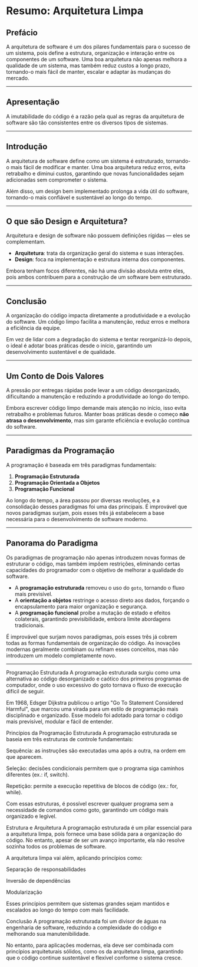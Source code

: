 # Resumo: Arquitetura Limpa

## Prefácio

A arquitetura de software é um dos pilares fundamentais para o sucesso de um sistema, pois define a estrutura, organização e interação entre os componentes de um software. Uma boa arquitetura não apenas melhora a qualidade de um sistema, mas também reduz custos a longo prazo, tornando-o mais fácil de manter, escalar e adaptar às mudanças do mercado.

---

## Apresentação

A imutabilidade do código é a razão pela qual as regras da arquitetura de software são tão consistentes entre os diversos tipos de sistemas.

---

## Introdução

A arquitetura de software define como um sistema é estruturado, tornando-o mais fácil de modificar e manter. Uma boa arquitetura reduz erros, evita retrabalho e diminui custos, garantindo que novas funcionalidades sejam adicionadas sem comprometer o sistema.

Além disso, um design bem implementado prolonga a vida útil do software, tornando-o mais confiável e sustentável ao longo do tempo.

---

## O que são Design e Arquitetura?

Arquitetura e design de software não possuem definições rígidas — eles se complementam.

- **Arquitetura**: trata da organização geral do sistema e suas interações.
- **Design**: foca na implementação e estrutura interna dos componentes.

Embora tenham focos diferentes, não há uma divisão absoluta entre eles, pois ambos contribuem para a construção de um software bem estruturado.

---

## Conclusão

A organização do código impacta diretamente a produtividade e a evolução do software. Um código limpo facilita a manutenção, reduz erros e melhora a eficiência da equipe.

Em vez de lidar com a degradação do sistema e tentar reorganizá-lo depois, o ideal é adotar boas práticas desde o início, garantindo um desenvolvimento sustentável e de qualidade.

---

## Um Conto de Dois Valores

A pressão por entregas rápidas pode levar a um código desorganizado, dificultando a manutenção e reduzindo a produtividade ao longo do tempo.

Embora escrever código limpo demande mais atenção no início, isso evita retrabalho e problemas futuros. Manter boas práticas desde o começo **não atrasa o desenvolvimento**, mas sim garante eficiência e evolução contínua do software.

---

## Paradigmas da Programação

A programação é baseada em três paradigmas fundamentais:

1. **Programação Estruturada**
2. **Programação Orientada a Objetos**
3. **Programação Funcional**

Ao longo do tempo, a área passou por diversas revoluções, e a consolidação desses paradigmas foi uma das principais. É improvável que novos paradigmas surjam, pois esses três já estabelecem a base necessária para o desenvolvimento de software moderno.

---

## Panorama do Paradigma

Os paradigmas de programação não apenas introduzem novas formas de estruturar o código, mas também impõem restrições, eliminando certas capacidades do programador com o objetivo de melhorar a qualidade do software.

- A **programação estruturada** removeu o uso do `goto`, tornando o fluxo mais previsível.
- A **orientação a objetos** restringe o acesso direto aos dados, forçando o encapsulamento para maior organização e segurança.
- A **programação funcional** proíbe a mutação de estado e efeitos colaterais, garantindo previsibilidade, embora limite abordagens tradicionais.

É improvável que surjam novos paradigmas, pois esses três já cobrem todas as formas fundamentais de organização do código. As inovações modernas geralmente combinam ou refinam esses conceitos, mas não introduzem um modelo completamente novo.

---

Programação Estruturada
A programação estruturada surgiu como uma alternativa ao código desorganizado e caótico dos primeiros programas de computador, onde o uso excessivo do goto tornava o fluxo de execução difícil de seguir.

Em 1968, Edsger Dijkstra publicou o artigo "Go To Statement Considered Harmful", que marcou uma virada para um estilo de programação mais disciplinado e organizado. Esse modelo foi adotado para tornar o código mais previsível, modular e fácil de entender.

Princípios da Programação Estruturada
A programação estruturada se baseia em três estruturas de controle fundamentais:

Sequência: as instruções são executadas uma após a outra, na ordem em que aparecem.

Seleção: decisões condicionais permitem que o programa siga caminhos diferentes (ex.: if, switch).

Repetição: permite a execução repetitiva de blocos de código (ex.: for, while).

Com essas estruturas, é possível escrever qualquer programa sem a necessidade de comandos como goto, garantindo um código mais organizado e legível.

Estrutura e Arquitetura
A programação estruturada é um pilar essencial para a arquitetura limpa, pois fornece uma base sólida para a organização do código. No entanto, apesar de ser um avanço importante, ela não resolve sozinha todos os problemas de software.

A arquitetura limpa vai além, aplicando princípios como:

Separação de responsabilidades

Inversão de dependências

Modularização

Esses princípios permitem que sistemas grandes sejam mantidos e escalados ao longo do tempo com mais facilidade.

Conclusão
A programação estruturada foi um divisor de águas na engenharia de software, reduzindo a complexidade do código e melhorando sua manutenibilidade.

No entanto, para aplicações modernas, ela deve ser combinada com princípios arquiteturais sólidos, como os da arquitetura limpa, garantindo que o código continue sustentável e flexível conforme o sistema cresce.
